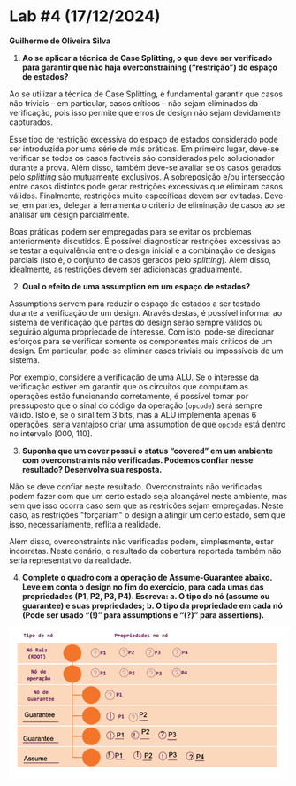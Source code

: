 # Lab #4 (17/12/2024)

**Guilherme de Oliveira Silva**

1. **Ao se aplicar a técnica de Case Splitting, o que deve ser verificado para garantir que não haja overconstraining (“restrição”) do espaço de estados?**

Ao se utilizar a técnica de Case Splitting, é fundamental garantir que casos não triviais – em
particular, casos críticos – não sejam eliminados da verificação, pois isso permite que erros de
design não sejam devidamente capturados.

Esse tipo de restrição excessiva do espaço de estados considerado pode ser introduzida por uma série
de más práticas. Em primeiro lugar, deve-se verificar se todos os casos factíveis são considerados
pelo solucionador durante a prova. Além disso, também deve-se avaliar se os casos gerados pelo
*splitting* são mutuamente exclusivos. A sobreposição e/ou intersecção entre casos distintos pode
gerar restrições excessivas que eliminam casos válidos. Finalmente, restrições muito específicas
devem ser evitadas. Deve-se, em partes, delegar à ferramenta o critério de eliminação de casos
ao se analisar um design parcialmente.

Boas práticas podem ser empregadas para se evitar os problemas anteriormente discutidos. É possível
diagnosticar restrições excessivas ao se testar a equivalência entre o design inicial e a combinação
de designs parciais (isto é, o conjunto de casos gerados pelo *splitting*). Além disso, idealmente,
as restrições devem ser adicionadas gradualmente.


2. **Qual o efeito de uma assumption em um espaço de estados?**

Assumptions servem para reduzir o espaço de estados a ser testado durante a verificação de um
design. Através destas, é possível informar ao sistema de verificação que partes do design serão
sempre válidos ou seguirão alguma propriedade de interesse. Com isto, pode-se direcionar esforços
para se verificar somente os componentes mais críticos de um design. Em particular, pode-se eliminar
casos triviais ou impossíveis de um sistema.

Por exemplo, considere a verificação de uma ALU. Se o interesse da verificação estiver em garantir
que os circuitos que computam as operações estão funcionando corretamente, é possível tomar por
pressuposto que o sinal do código da operação (`opcode`) será sempre válido. Isto é, se o sinal
tem 3 bits, mas a ALU implementa apenas 6 operações, seria vantajoso criar uma assumption de que
`opcode` está dentro no intervalo [000, 110].

3. **Suponha que um cover possui o status “covered” em um ambiente com overconstraints não verificadas. Podemos confiar nesse resultado? Desenvolva sua resposta.**

Não se deve confiar neste resultado. Overconstraints não verificadas podem fazer com que um certo
estado seja alcançável neste ambiente, mas sem que isso ocorra caso sem que as restrições sejam
empregadas. Neste caso, as restrições "forçariam" o design a atingir um certo estado, sem que isso,
necessariamente, reflita a realidade.

Além disso, overconstraints não verificadas podem, simplesmente, estar incorretas. Neste cenário,
o resultado da cobertura reportada também não seria representativo da realidade.

4. **Complete o quadro com a operação de Assume-Guarantee abaixo. Leve em conta o design no fim do exercício, para cada umas das propriedades (P1, P2, P3, P4).
   Escreva: a. O tipo do nó (assume ou guarantee) e suas propriedades;
            b. O tipo da propriedade em cada nó (Pode ser usado “(!)” para assumptions e “(?)” para assertions).**

![alt text](image.png)
